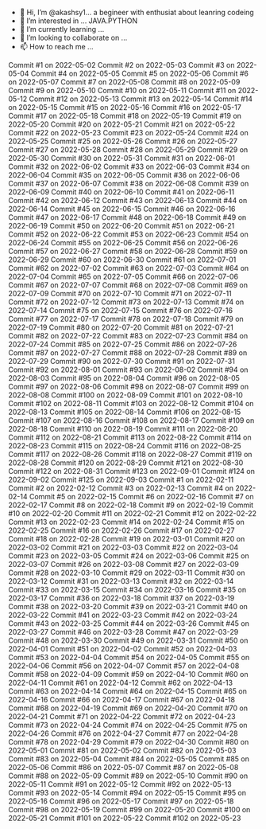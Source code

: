 - 👋 Hi, I’m @akashsy1... a begineer with enthusiat about leanring codeing
- 👀 I’m interested in ... JAVA.PYTHON
- 🌱 I’m currently learning ...
- 💞️ I’m looking to collaborate on ...
- 📫 How to reach me ...

<!---
akashsy1/akashsy1 is a ✨ special ✨ repository because its `README.md` (this file) appears on your GitHub profile.
You can click the Preview link to take a look at your changes.
--->
Commit #1 on 2022-05-02
Commit #2 on 2022-05-03
Commit #3 on 2022-05-04
Commit #4 on 2022-05-05
Commit #5 on 2022-05-06
Commit #6 on 2022-05-07
Commit #7 on 2022-05-08
Commit #8 on 2022-05-09
Commit #9 on 2022-05-10
Commit #10 on 2022-05-11
Commit #11 on 2022-05-12
Commit #12 on 2022-05-13
Commit #13 on 2022-05-14
Commit #14 on 2022-05-15
Commit #15 on 2022-05-16
Commit #16 on 2022-05-17
Commit #17 on 2022-05-18
Commit #18 on 2022-05-19
Commit #19 on 2022-05-20
Commit #20 on 2022-05-21
Commit #21 on 2022-05-22
Commit #22 on 2022-05-23
Commit #23 on 2022-05-24
Commit #24 on 2022-05-25
Commit #25 on 2022-05-26
Commit #26 on 2022-05-27
Commit #27 on 2022-05-28
Commit #28 on 2022-05-29
Commit #29 on 2022-05-30
Commit #30 on 2022-05-31
Commit #31 on 2022-06-01
Commit #32 on 2022-06-02
Commit #33 on 2022-06-03
Commit #34 on 2022-06-04
Commit #35 on 2022-06-05
Commit #36 on 2022-06-06
Commit #37 on 2022-06-07
Commit #38 on 2022-06-08
Commit #39 on 2022-06-09
Commit #40 on 2022-06-10
Commit #41 on 2022-06-11
Commit #42 on 2022-06-12
Commit #43 on 2022-06-13
Commit #44 on 2022-06-14
Commit #45 on 2022-06-15
Commit #46 on 2022-06-16
Commit #47 on 2022-06-17
Commit #48 on 2022-06-18
Commit #49 on 2022-06-19
Commit #50 on 2022-06-20
Commit #51 on 2022-06-21
Commit #52 on 2022-06-22
Commit #53 on 2022-06-23
Commit #54 on 2022-06-24
Commit #55 on 2022-06-25
Commit #56 on 2022-06-26
Commit #57 on 2022-06-27
Commit #58 on 2022-06-28
Commit #59 on 2022-06-29
Commit #60 on 2022-06-30
Commit #61 on 2022-07-01
Commit #62 on 2022-07-02
Commit #63 on 2022-07-03
Commit #64 on 2022-07-04
Commit #65 on 2022-07-05
Commit #66 on 2022-07-06
Commit #67 on 2022-07-07
Commit #68 on 2022-07-08
Commit #69 on 2022-07-09
Commit #70 on 2022-07-10
Commit #71 on 2022-07-11
Commit #72 on 2022-07-12
Commit #73 on 2022-07-13
Commit #74 on 2022-07-14
Commit #75 on 2022-07-15
Commit #76 on 2022-07-16
Commit #77 on 2022-07-17
Commit #78 on 2022-07-18
Commit #79 on 2022-07-19
Commit #80 on 2022-07-20
Commit #81 on 2022-07-21
Commit #82 on 2022-07-22
Commit #83 on 2022-07-23
Commit #84 on 2022-07-24
Commit #85 on 2022-07-25
Commit #86 on 2022-07-26
Commit #87 on 2022-07-27
Commit #88 on 2022-07-28
Commit #89 on 2022-07-29
Commit #90 on 2022-07-30
Commit #91 on 2022-07-31
Commit #92 on 2022-08-01
Commit #93 on 2022-08-02
Commit #94 on 2022-08-03
Commit #95 on 2022-08-04
Commit #96 on 2022-08-05
Commit #97 on 2022-08-06
Commit #98 on 2022-08-07
Commit #99 on 2022-08-08
Commit #100 on 2022-08-09
Commit #101 on 2022-08-10
Commit #102 on 2022-08-11
Commit #103 on 2022-08-12
Commit #104 on 2022-08-13
Commit #105 on 2022-08-14
Commit #106 on 2022-08-15
Commit #107 on 2022-08-16
Commit #108 on 2022-08-17
Commit #109 on 2022-08-18
Commit #110 on 2022-08-19
Commit #111 on 2022-08-20
Commit #112 on 2022-08-21
Commit #113 on 2022-08-22
Commit #114 on 2022-08-23
Commit #115 on 2022-08-24
Commit #116 on 2022-08-25
Commit #117 on 2022-08-26
Commit #118 on 2022-08-27
Commit #119 on 2022-08-28
Commit #120 on 2022-08-29
Commit #121 on 2022-08-30
Commit #122 on 2022-08-31
Commit #123 on 2022-09-01
Commit #124 on 2022-09-02
Commit #125 on 2022-09-03
Commit #1 on 2022-02-11
Commit #2 on 2022-02-12
Commit #3 on 2022-02-13
Commit #4 on 2022-02-14
Commit #5 on 2022-02-15
Commit #6 on 2022-02-16
Commit #7 on 2022-02-17
Commit #8 on 2022-02-18
Commit #9 on 2022-02-19
Commit #10 on 2022-02-20
Commit #11 on 2022-02-21
Commit #12 on 2022-02-22
Commit #13 on 2022-02-23
Commit #14 on 2022-02-24
Commit #15 on 2022-02-25
Commit #16 on 2022-02-26
Commit #17 on 2022-02-27
Commit #18 on 2022-02-28
Commit #19 on 2022-03-01
Commit #20 on 2022-03-02
Commit #21 on 2022-03-03
Commit #22 on 2022-03-04
Commit #23 on 2022-03-05
Commit #24 on 2022-03-06
Commit #25 on 2022-03-07
Commit #26 on 2022-03-08
Commit #27 on 2022-03-09
Commit #28 on 2022-03-10
Commit #29 on 2022-03-11
Commit #30 on 2022-03-12
Commit #31 on 2022-03-13
Commit #32 on 2022-03-14
Commit #33 on 2022-03-15
Commit #34 on 2022-03-16
Commit #35 on 2022-03-17
Commit #36 on 2022-03-18
Commit #37 on 2022-03-19
Commit #38 on 2022-03-20
Commit #39 on 2022-03-21
Commit #40 on 2022-03-22
Commit #41 on 2022-03-23
Commit #42 on 2022-03-24
Commit #43 on 2022-03-25
Commit #44 on 2022-03-26
Commit #45 on 2022-03-27
Commit #46 on 2022-03-28
Commit #47 on 2022-03-29
Commit #48 on 2022-03-30
Commit #49 on 2022-03-31
Commit #50 on 2022-04-01
Commit #51 on 2022-04-02
Commit #52 on 2022-04-03
Commit #53 on 2022-04-04
Commit #54 on 2022-04-05
Commit #55 on 2022-04-06
Commit #56 on 2022-04-07
Commit #57 on 2022-04-08
Commit #58 on 2022-04-09
Commit #59 on 2022-04-10
Commit #60 on 2022-04-11
Commit #61 on 2022-04-12
Commit #62 on 2022-04-13
Commit #63 on 2022-04-14
Commit #64 on 2022-04-15
Commit #65 on 2022-04-16
Commit #66 on 2022-04-17
Commit #67 on 2022-04-18
Commit #68 on 2022-04-19
Commit #69 on 2022-04-20
Commit #70 on 2022-04-21
Commit #71 on 2022-04-22
Commit #72 on 2022-04-23
Commit #73 on 2022-04-24
Commit #74 on 2022-04-25
Commit #75 on 2022-04-26
Commit #76 on 2022-04-27
Commit #77 on 2022-04-28
Commit #78 on 2022-04-29
Commit #79 on 2022-04-30
Commit #80 on 2022-05-01
Commit #81 on 2022-05-02
Commit #82 on 2022-05-03
Commit #83 on 2022-05-04
Commit #84 on 2022-05-05
Commit #85 on 2022-05-06
Commit #86 on 2022-05-07
Commit #87 on 2022-05-08
Commit #88 on 2022-05-09
Commit #89 on 2022-05-10
Commit #90 on 2022-05-11
Commit #91 on 2022-05-12
Commit #92 on 2022-05-13
Commit #93 on 2022-05-14
Commit #94 on 2022-05-15
Commit #95 on 2022-05-16
Commit #96 on 2022-05-17
Commit #97 on 2022-05-18
Commit #98 on 2022-05-19
Commit #99 on 2022-05-20
Commit #100 on 2022-05-21
Commit #101 on 2022-05-22
Commit #102 on 2022-05-23
